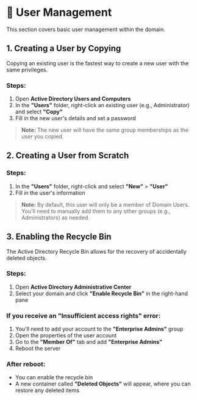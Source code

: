 # 👥 User Management

This section covers basic user management within the domain.

## 1. Creating a User by Copying

Copying an existing user is the fastest way to create a new user with the same privileges.

### Steps:
1. Open **Active Directory Users and Computers**
2. In the **"Users"** folder, right-click an existing user (e.g., Administrator) and select **"Copy"**
3. Fill in the new user's details and set a password

> **Note:** The new user will have the same group memberships as the user you copied.

## 2. Creating a User from Scratch

### Steps:
1. In the **"Users"** folder, right-click and select **"New"** > **"User"**
2. Fill in the user's information

> **Note:** By default, this user will only be a member of Domain Users. You'll need to manually add them to any other groups (e.g., Administrators) as needed.

## 3. Enabling the Recycle Bin

The Active Directory Recycle Bin allows for the recovery of accidentally deleted objects.

### Steps:
1. Open **Active Directory Administrative Center**
2. Select your domain and click **"Enable Recycle Bin"** in the right-hand pane

### If you receive an "Insufficient access rights" error:
1. You'll need to add your account to the **"Enterprise Admins"** group
2. Open the properties of the user account
3. Go to the **"Member Of"** tab and add **"Enterprise Admins"**
4. Reboot the server

### After reboot:
- You can enable the recycle bin
- A new container called **"Deleted Objects"** will appear, where you can restore any deleted items

